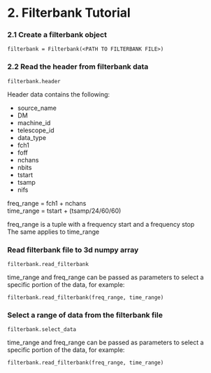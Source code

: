 # 2. Filterbank Tutorial

### 2.1 Create a filterbank object
```
filterbank = Filterbank(<PATH TO FILTERBANK FILE>)
```

### 2.2 Read the header from filterbank data
```
filterbank.header
```

Header data contains the following:
* source_name 
* DM
* machine_id
* telescope_id
* data_type
* fch1
* foff
* nchans
* nbits
* tstart
* tsamp
* nifs

freq_range = fch1 + nchans  
time_range = tstart + (tsamp/24/60/60)

freq_range is a tuple with a frequency start and a frequency stop  
The same applies to time_range

### Read filterbank file to 3d numpy array
```
filterbank.read_filterbank 
```
time_range and freq_range can be passed as parameters to select a specific portion of the data, for example:  
```
filterbank.read_filterbank(freq_range, time_range)
```

### Select a range of data from the filterbank file
```
filterbank.select_data
```
time_range and freq_range can be passed as parameters to select a specific portion of the data, for example:  
```
filterbank.read_filterbank(freq_range, time_range)
```